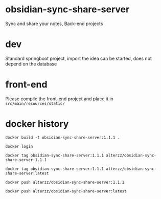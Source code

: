 # obsidian-sync-share-server

Sync and share your notes, Back-end projects



# dev

Standard springboot project, import the idea can be started, does not depend on the database


# front-end

Please compile the front-end project and place it in `src/main/resources/static/`


# docker history
```shell
docker build -t obsidian-sync-share-server:1.1.1 .

docker login

docker tag obsidian-sync-share-server:1.1.1 alterzz/obsidian-sync-share-server:1.1.1

docker tag obsidian-sync-share-server:1.1.1 alterzz/obsidian-sync-share-server:latest

docker push alterzz/obsidian-sync-share-server:1.1.1

docker push alterzz/obsidian-sync-share-server:latest

```


